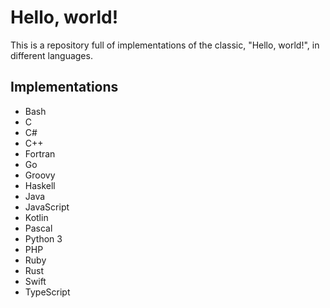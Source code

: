 # Hello, world!
This is a repository full of implementations of the classic, "Hello, world!", in different languages.

## Implementations
- Bash
- C
- C#
- C++
- Fortran
- Go
- Groovy
- Haskell
- Java
- JavaScript
- Kotlin
- Pascal
- Python 3
- PHP
- Ruby
- Rust
- Swift
- TypeScript
